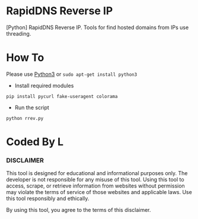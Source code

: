 # RapidDNS Reverse IP
[Python] RapidDNS Reverse IP. Tools for find hosted domains from IPs use threading.
# How To
Please use [Python3](https://www.python.org/ftp/python/3.12.4/python-3.12.4-amd64.exe) or `sudo apt-get install python3`
- Install required modules
```
pip install pycurl fake-useragent colorama
```
- Run the script
```
python rrev.py
```
# Coded By L
### DISCLAIMER 
This tool is designed for educational and informational purposes only. 
The developer is not responsible for any misuse of this tool. 
Using this tool to access, scrape, or retrieve information from websites 
without permission may violate the terms of service of those websites 
and applicable laws. Use this tool responsibly and ethically.

By using this tool, you agree to the terms of this disclaimer.
